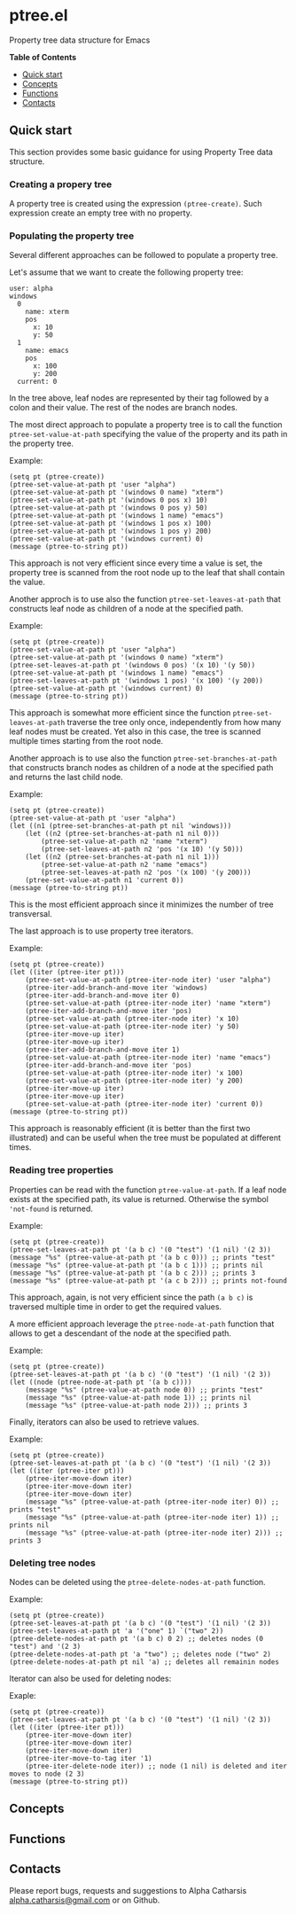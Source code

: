 # ptree.el

Property tree data structure for Emacs

**Table of Contents**

- [Quick start](#quick-start)
- [Concepts](#concepts)
- [Functions](#functions)
- [Contacts](#contacts)

## Quick start

This section provides some basic guidance for using Property Tree data 
structure.

### Creating a propery tree

A property tree is created using the expression `(ptree-create)`.
Such expression create an empty tree with no property.

### Populating the property tree

Several different approaches can be followed to populate a property tree.

Let's assume that we want to create the following property tree:

```
user: alpha
windows
  0
    name: xterm
    pos
      x: 10
      y: 50
  1
    name: emacs
    pos
      x: 100
      y: 200
  current: 0
```

In the tree above, leaf nodes are represented by their tag followed by a colon and their value.
The rest of the nodes are branch nodes.

The most direct approach to populate a property tree is to call the
function `ptree-set-value-at-path` specifying the value of the property
and its path in the property tree. 

Example:

```
(setq pt (ptree-create))
(ptree-set-value-at-path pt 'user "alpha")
(ptree-set-value-at-path pt '(windows 0 name) "xterm")
(ptree-set-value-at-path pt '(windows 0 pos x) 10)
(ptree-set-value-at-path pt '(windows 0 pos y) 50)
(ptree-set-value-at-path pt '(windows 1 name) "emacs")
(ptree-set-value-at-path pt '(windows 1 pos x) 100)
(ptree-set-value-at-path pt '(windows 1 pos y) 200)
(ptree-set-value-at-path pt '(windows current) 0)
(message (ptree-to-string pt))
```

This approach is not very efficient since every time a value is set, the property tree is scanned
from the root node up to the leaf that shall contain the value.

Another approch is to use also the function `ptree-set-leaves-at-path` 
that constructs leaf node as children of a node at the specified path.

Example:

```
(setq pt (ptree-create))
(ptree-set-value-at-path pt 'user "alpha")
(ptree-set-value-at-path pt '(windows 0 name) "xterm")
(ptree-set-leaves-at-path pt '(windows 0 pos) '(x 10) '(y 50))
(ptree-set-value-at-path pt '(windows 1 name) "emacs")
(ptree-set-leaves-at-path pt '(windows 1 pos) '(x 100) '(y 200))
(ptree-set-value-at-path pt '(windows current) 0)
(message (ptree-to-string pt))
```

This approach is somewhat more efficient since the function `ptree-set-leaves-at-path`
traverse the tree only once, independently from how many leaf nodes must be created.
Yet also in this case, the tree is scanned multiple times starting from the root node.

Another approach is to use also the function `ptree-set-branches-at-path`
that constructs branch nodes as children of a node at the specified path
and returns the last child node.

Example:

```
(setq pt (ptree-create))
(ptree-set-value-at-path pt 'user "alpha")
(let ((n1 (ptree-set-branches-at-path pt nil 'windows)))
    (let ((n2 (ptree-set-branches-at-path n1 nil 0)))
        (ptree-set-value-at-path n2 'name "xterm")
        (ptree-set-leaves-at-path n2 'pos '(x 10) '(y 50)))
    (let ((n2 (ptree-set-branches-at-path n1 nil 1)))
        (ptree-set-value-at-path n2 'name "emacs")
        (ptree-set-leaves-at-path n2 'pos '(x 100) '(y 200)))
    (ptree-set-value-at-path n1 'current 0))
(message (ptree-to-string pt))
```

This is the most efficient approach since it minimizes the number of tree transversal.

The last approach is to use property tree iterators.

Example:
```
(setq pt (ptree-create))
(let ((iter (ptree-iter pt)))
    (ptree-set-value-at-path (ptree-iter-node iter) 'user "alpha")
    (ptree-iter-add-branch-and-move iter 'windows)
    (ptree-iter-add-branch-and-move iter 0)
    (ptree-set-value-at-path (ptree-iter-node iter) 'name "xterm")
    (ptree-iter-add-branch-and-move iter 'pos)
    (ptree-set-value-at-path (ptree-iter-node iter) 'x 10)
    (ptree-set-value-at-path (ptree-iter-node iter) 'y 50)
    (ptree-iter-move-up iter)
    (ptree-iter-move-up iter)
    (ptree-iter-add-branch-and-move iter 1)
    (ptree-set-value-at-path (ptree-iter-node iter) 'name "emacs")
    (ptree-iter-add-branch-and-move iter 'pos)
    (ptree-set-value-at-path (ptree-iter-node iter) 'x 100)
    (ptree-set-value-at-path (ptree-iter-node iter) 'y 200)
    (ptree-iter-move-up iter)
    (ptree-iter-move-up iter)
    (ptree-set-value-at-path (ptree-iter-node iter) 'current 0))
(message (ptree-to-string pt))
```
    
This approach is reasonably efficient (it is better than the first two illustrated)
and can be useful when the tree must be populated at different times.

### Reading tree properties

Properties can be read with the function `ptree-value-at-path`. If a leaf node exists
at the specified path, its value is returned. Otherwise the symbol `'not-found` is returned.

Example:

```
(setq pt (ptree-create))
(ptree-set-leaves-at-path pt '(a b c) '(0 "test") '(1 nil) '(2 3))
(message "%s" (ptree-value-at-path pt '(a b c 0))) ;; prints "test"
(message "%s" (ptree-value-at-path pt '(a b c 1))) ;; prints nil
(message "%s" (ptree-value-at-path pt '(a b c 2))) ;; prints 3
(message "%s" (ptree-value-at-path pt '(a c b 2))) ;; prints not-found
```

This approach, again, is not very efficient since the path `(a b c)` is traversed
multiple time in order to get the required values.

A more efficient approach leverage the `ptree-node-at-path` function that allows
to get a descendant of the node at the specified path.

Example:

```
(setq pt (ptree-create))
(ptree-set-leaves-at-path pt '(a b c) '(0 "test") '(1 nil) '(2 3))
(let ((node (ptree-node-at-path pt '(a b c))))
    (message "%s" (ptree-value-at-path node 0)) ;; prints "test"
    (message "%s" (ptree-value-at-path node 1)) ;; prints nil
    (message "%s" (ptree-value-at-path node 2))) ;; prints 3
```

Finally, iterators can also be used to retrieve values.

Example:

```
(setq pt (ptree-create))
(ptree-set-leaves-at-path pt '(a b c) '(0 "test") '(1 nil) '(2 3))
(let ((iter (ptree-iter pt)))
    (ptree-iter-move-down iter)
    (ptree-iter-move-down iter)
    (ptree-iter-move-down iter)
    (message "%s" (ptree-value-at-path (ptree-iter-node iter) 0)) ;; prints "test"
    (message "%s" (ptree-value-at-path (ptree-iter-node iter) 1)) ;; prints nil
    (message "%s" (ptree-value-at-path (ptree-iter-node iter) 2))) ;; prints 3
```

### Deleting tree nodes

Nodes can be deleted using the `ptree-delete-nodes-at-path` function.

Example:

```
(setq pt (ptree-create))
(ptree-set-leaves-at-path pt '(a b c) '(0 "test") '(1 nil) '(2 3))
(ptree-set-leaves-at-path pt 'a '("one" 1) `("two" 2))
(ptree-delete-nodes-at-path pt '(a b c) 0 2) ;; deletes nodes (0 "test") and '(2 3)
(ptree-delete-nodes-at-path pt 'a "two") ;; deletes node ("two" 2)
(ptree-delete-nodes-at-path pt nil 'a) ;; deletes all remainin nodes
```

Iterator can also be used for deleting nodes:

Exaple:

```
(setq pt (ptree-create))
(ptree-set-leaves-at-path pt '(a b c) '(0 "test") '(1 nil) '(2 3))
(let ((iter (ptree-iter pt)))
    (ptree-iter-move-down iter)
    (ptree-iter-move-down iter)
    (ptree-iter-move-down iter)
    (ptree-iter-move-to-tag iter '1)
    (ptree-iter-delete-node iter)) ;; node (1 nil) is deleted and iter moves to node (2 3)
(message (ptree-to-string pt))
```

## Concepts

## Functions

## Contacts

Please report bugs, requests and suggestions to Alpha Catharsis 
<alpha.catharsis@gmail.com> or on Github.
